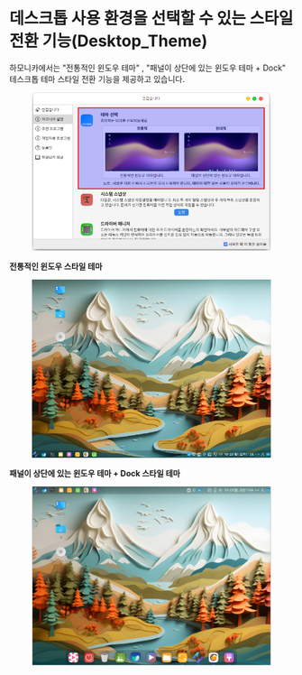 # 데스크톱 사용 환경을 선택할 수 있는 스타일 전환 기능(Desktop\_Theme)

하모니카에서는 "전통적인 윈도우 테마" , "패널이 상단에 있는 윈도우 테마 + Dock" 테스크톱 테마 스타일 전환 기능을 제공하고 있습니다.&#x20;

<figure><img src="../../.gitbook/assets/image (443).png" alt=""><figcaption></figcaption></figure>

**전통적인 윈도우 스타일 테마**&#x20;

<figure><img src="../../.gitbook/assets/image (75).png" alt=""><figcaption></figcaption></figure>

**패널이 상단에 있는 윈도우 테마 + Dock  스타일 테마**&#x20;

<figure><img src="../../.gitbook/assets/image (74).png" alt=""><figcaption></figcaption></figure>
